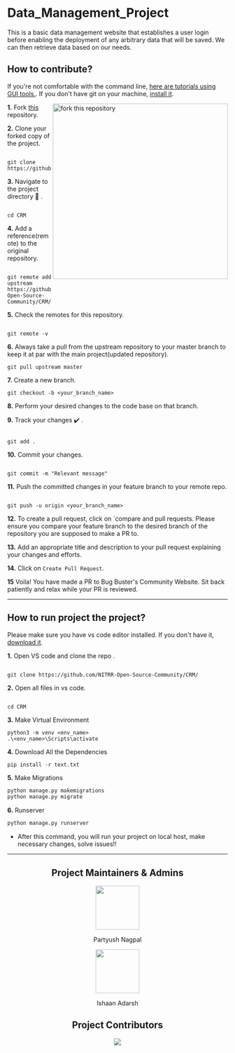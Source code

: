 # Data_Management_Project
This is a basic data management website that establishes a user login before enabling the deployment of any arbitrary data that will be saved. We can then retrieve data based on our needs.


## How to **contribute**?

If you're not comfortable with the command line, [here are tutorials using GUI tools.](https://docs.github.com/en/desktop/installing-and-configuring-github-desktop/overview/getting-started-with-github-desktop). If you don't have git on your machine, [install it](https://help.github.com/articles/set-up-git/).

<img align="right" width="400" src="https://firstcontributions.github.io/assets/Readme/fork.png" alt="fork this repository" />

**1.** Fork [this](https://github.com/NITRR-Open-Source-Community/CRM) repository.



**2.** Clone your forked copy of the project.

```

git clone https://github.com/<your_name>/CRM.git

```

**3.** Navigate to the project directory :file_folder: .

```

cd CRM

```

**4.** Add a reference(remote) to the original repository.

```

git remote add upstream https://github.com/NITRR-Open-Source-Community/CRM/

```

**5.** Check the remotes for this repository.

```

git remote -v

```

**6.** Always take a pull from the upstream repository to your master branch to keep it at par with the main project(updated repository).

```
git pull upstream master
```

**7.** Create a new branch.

```
git checkout -b <your_branch_name>
```

**8.** Perform your desired changes to the code base on that branch.

**9.** Track your changes :heavy_check_mark: .

```

git add .

```

**10.** Commit your changes.

```

git commit -m "Relevant message"

```

**11.** Push the committed changes in your feature branch to your remote repo.

```

git push -u origin <your_branch_name>

```

**12.** To create a pull request, click on `compare and pull requests. Please ensure you compare your feature branch to the desired branch of the repository you are supposed to make a PR to.

**13.** Add an appropriate title and description to your pull request explaining your changes and efforts.

**14.** Click on `Create Pull Request`.

**15** Voila! You have made a PR to Bug Buster's Community Website. Sit back patiently and relax while your PR is reviewed.

<hr>

## How to **run project the project**?

Please make sure you have vs code editor installed. If you don't have it, [download it](https://code.visualstudio.com/download).

**1.** Open VS code and clone the repo .

```

git clone https://github.com/NITRR-Open-Source-Community/CRM/

```

**2.** Open all files in vs code.

```

cd CRM

```
**3.** Make Virtual Environment
```
python3 -m venv <env_name>
.\<env_name>\Scripts\activate

```
**4.** Download All the Dependencies
```
pip install -r text.txt
```

**5.** Make Migrations
```python
python manage.py makemigrations
python manage.py migrate
```
**6.** Runserver
```python
python manage.py runserver
```
- After this command, you will run your project on local host, make necessary changes, solve issues!!
<hr>

<h2 align="center"> Project Maintainers & Admins</h2> 
<div align="center"> 
    <a href="https://github.com/pratt0007">
    <img src="https://github.com/pratt0007.png" width=100px height=100px />
    </a>
    <p align="center"> Partyush Nagpal </p>
</div>
<div align="center"> 
    <a href="https://github.com/IshaanAdarsh">
    <img src="https://avatars.githubusercontent.com/u/100434702?v=4" width=100px height=100px />
    </a>
    <p align="center"> Ishaan Adarsh </p>
</div>




<h2 align="center"> Project Contributors </h2>

<div align="center">
    <a href="https://github.com/NITRR-Open-Source-Community/NOSC-Website/graphs/contributors">
    <img src="https://contrib.rocks/image?repo=NITRR-Open-Source-Community/NOSC-Website" />
    </a>
</div>


